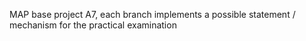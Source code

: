 MAP base project A7, each branch implements a possible statement / mechanism for the practical examination
